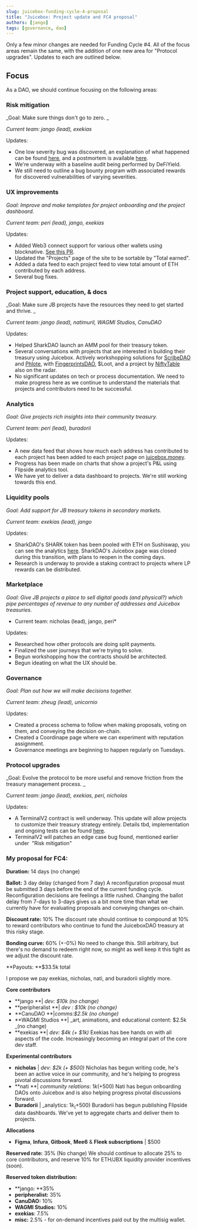 ```yaml
---
slug: juicebox-funding-cycle-4-proposal
title: "Juicebox: Project update and FC4 proposal"
authors: [jango]
tags: [governance, dao]
---
```


Only a few minor changes are needed for Funding Cycle #4. All of the focus areas remain the same, with the addition of one new area for "Protocol upgrades". Updates to each are outlined below.

## Focus

As a DAO, we should continue focusing on the following areas:

### Risk mitigation

_Goal: Make sure things don't go to zero. _

_Current team: jango (lead), exekias_

Updates:

- One low severity bug was discovered, an explanation of what happened can be found [here](/blog/juicebox-postmortem-of-low-severity-bug-discovered-8-18-2021/), and a postmortem is available [here](https://github.com/jbx-protocol/juice-security/blob/main/incidents/08-18-2021.md).
- We're underway with a baseline audit being performed by DeFiYield.
- We still need to outline a bug bounty program with associated rewards for discovered vulnerabilities of varying severities.

### UX improvements

_Goal: Improve and make templates for project onboarding and the project dashboard._

_Current team: peri (lead), jango, exekias_

Updates:

- Added Web3 connect support for various other wallets using blocknative. [See this PR](https://github.com/jbx-protocol/juice-juicehouse/pull/105).
- Updated the "Projects" page of the site to be sortable by "Total earned".
- Added a data feed to each project feed to view total amount of ETH contributed by each address.
- Several bug fixes.

### Project support, education, & docs

_Goal: Make sure JB projects have the resources they need to get started and thrive. _

_Current team: jango (lead), natimuril, WAGMI Studios, CanuDAO_

Updates:

- Helped SharkDAO launch an AMM pool for their treasury token.
- Several conversations with projects that are interested in building their treasury using Juicebox. Actively workshopping solutions for [ScribeDAO](https://twitter.com/scribedao) and [Phlote](https://phlote.xyz/), with [FingerprintsDAO](https://twitter.com/FingerprintsDAO), $Loot, and a project by [NiftyTable](https://twitter.com/NiftyTabIe) also on the radar.
- No significant updates on tech or process documentation. We need to make progress here as we continue to understand the materials that projects and contributors need to be successful.

### Analytics

_Goal: Give projects rich insights into their community treasury._

_Current team: peri (lead), buradorii_

Updates:

- A new data feed that shows how much each address has contributed to each project has been added to each project page on [juicebox.money](https://juicebox.money).
- Progress has been made on charts that show a project's P&L using Flipside analytics tool.
- We have yet to deliver a data dashboard to projects. We're still working towards this end.

### Liquidity pools

_Goal: Add support for JB treasury tokens in secondary markets._

_Current team: exekias (lead), jango_

Updates:

- SharkDAO's SHARK token has been pooled with ETH on Sushiswap, you can see the analytics [here](https://analytics.sushi.com/tokens/0x232afce9f1b3aae7cb408e482e847250843db931). SharkDAO's Juicebox page was closed during this transition, with plans to reopen in the coming days.
- Research is underway to provide a staking contract to projects where LP rewards can be distributed.

### Marketplace

_Goal: Give JB projects a place to sell digital goods (and physical?) which pipe percentages of revenue to any number of addresses and Juicebox treasuries._

- Current team: nicholas (lead), jango, peri\*

Updates:

- Researched how other protocols are doing split payments.
- Finalized the user journeys that we're trying to solve.
- Begun workshopping how the contracts should be architected.
- Begun ideating on what the UX should be.

### Governance

_Goal: Plan out how we will make decisions together._

_Current team: zheug (lead), unicornio_

Updates:

- Created a process schema to follow when making proposals, voting on them, and conveying the decision on-chain.
- Created a Coordinape page where we can experiment with reputation assignment.
- Governance meetings are beginning to happen regularly on Tuesdays.

### Protocol upgrades  

_Goal: Evolve the protocol to be more useful and remove friction from the treasury management process. _

C*urrent team: jango (lead), exekias, peri, nicholas*

Updates:

- A TerminalV2 contract is well underway. This update will allow projects to customize their treasury strategy entirely. Details tbd, implementation and ongoing tests can be found [here](https://github.com/jbx-protocol/juice-juicehouse/tree/version/2).
- TerminalV2 will patches an edge case bug found, mentioned earlier under  "Risk mitigation"

### My proposal for FC4:

**Duration:** 14 days (no change)

**Ballot:** 3 day delay (changed from 7 day)
A reconfiguration proposal must be submitted 3 days before the end of the current funding cycle. Reconfiguration decisions are feelings a little rushed. Changing the ballot delay from 7-days to 3-days gives us a bit more time than what we currently have for evaluating proposals and conveying changes on-chain.

**Discount rate:** 10%
The discount rate should continue to compound at 10% to reward contributors who continue to fund the JuiceboxDAO treasury at this risky stage.

**Bonding curve:** 60% (+-0%)
No need to change this. Still arbitrary, but there's no demand to redeem right now, so might as well keep it this tight as we adjust the discount rate.

**Payouts: **$33.5k total

I propose we pay exekias, nicholas, nati, and buradorii slightly more.

**Core contributors**

- **jango **| _dev: $10k (no change)_
- **peripheralist **| _dev : $10k (no change)_
- **CanuDAO **|_comms:$2.5k (no change)_
- **WAGMI Studios **| _art, animations, and educational content: $2.5k _(no change)
- **exekias **| _dev: $4k (+ $1k)_
  Exekias has bee hands on with all aspects of the code. Increasingly becoming an integral part of the core dev staff.

**Experimental contributors**

- **nicholas** | _dev: $2k (+ $500)_
  Nicholas has begun writing code, he's been an active voice in our community, and he's helping to progress pivotal discussions forward.
- **nati **| _community relations_: $1k (+$500)
  Nati has begun onboarding DAOs onto Juicebox and is also helping progress pivotal discussions forward.
- **Buradorii** | _analytics: $1k _(+$500)
  Buradorii has begun publishing Flipside data dashboards. We've yet to aggregate charts and deliver them to projects.

**Allocations**

- **Figma**, **Infura**, **Gitbook**, **Mee6** & **Fleek subscriptions** | $500

**Reserved rate:** 35% (No change)
We should continue to allocate 25% to core contributors, and reserve 10% for ETH/JBX liquidity provider incentives (soon).

**Reserved token distribution:**

- **jango: **35%
- **peripheralist:** 35%
- **CanuDAO:** 10%
- **WAGMI Studios:** 10%
- **exekias**: 7.5%
- **misc:** 2.5% - for on-demand incentives paid out by the multisig wallet.

